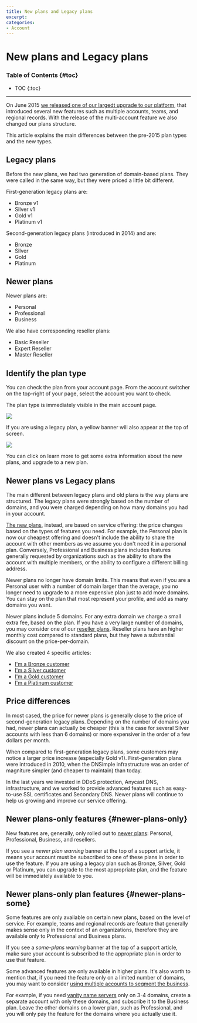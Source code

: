 ```yaml
---
title: New plans and Legacy plans
excerpt:
categories:
- Account
---
```


# New plans and Legacy plans

### Table of Contents {#toc}

* TOC
{:toc}

---

On June 2015 [we released one of our largedt upgrade to our platform](https://blog.dnsimple.com/2015/06/multiple-accounts-new-plans-and-new-features/), that introduced several new features such as multiple accounts, teams, and regional records. With the release of the multi-account feature we also changed our plans structure.

This article explains the main differences between the pre-2015 plan types and the new types.


## Legacy plans

Before the new plans, we had two generation of domain-based plans. They were called in the same way, but they were priced a little bit different.

First-generation legacy plans are:

- Bronze v1
- Silver v1
- Gold v1
- Platinum v1

Second-generation legacy plans (introduced in 2014) and are:

- Bronze
- Silver
- Gold
- Platinum


## Newer plans

Newer plans are:

- Personal
- Professional
- Business

We also have corresponding reseller plans:

- Basic Reseller
- Expert Reseller
- Master Reseller


## Identify the plan type

You can check the plan from your account page. From the account switcher on the top-right of your page, select the account you want to check.

The plan type is immediately visible in the main account page.

![](/files/account-plan-info.png)

If you are using a legacy plan, a yellow banner will also appear at the top of screen.

![](/files/account-plan-legacy.png)

You can click on <label>learn more</label> to get some extra information about the new plans, and upgrade to a new plan.


## Newer plans vs Legacy plans

The main different between legacy plans and old plans is the way plans are structured. The legacy plans were strongly based on the number of domains, and you were charged depending on how many domains you had in your account.

[The new plans](https://dnsimple.com/pricing), instead, are based on service offering: the price changes based on the types of features you need. For example, the Personal plan is now our cheapest offering and doesn't include the ability to share the account with other members as we assume you don't need it in a personal plan. Conversely, Professional and Business plans includes features generally requested by organizations such as the ability to share the account with multiple members, or the ability to configure a different billing address.

Newer plans no longer have domain limits. This means that even if you are a Personal user with a number of domain larger than the average, you no longer need to upgrade to a more expensive plan just to add more domains. You can stay on the plan that most represent your profile, and add as many domains you want.

Newer plans include 5 domains. For any extra domain we charge a small extra fee, based on the plan. If you have a very large number of domains, you may consider one of our [reseller plans](https://dnsimple.com/reseller). Reseller plans have an higher monthly cost compared to standard plans, but they have a substantial discount on the price-per-domain.

We also created 4 specific articles:

- [I'm a Bronze customer](/articles/new-plans-for-bronze)
- [I'm a Silver customer](/articles/new-plans-for-silver)
- [I'm a Gold customer](/articles/new-plans-for-gold)
- [I'm a Platinum customer](/articles/new-plans-for-platinum)


## Price differences

In most cased, the price for newer plans is generally close to the price of second-generation legacy plans. Depending on the number of domains you had, newer plans can actually be cheaper (this is the case for several Silver accounts with less than 6 domains) or more expensiver in the order of a few dollars per month.

When compared to first-generation legacy plans, some customers may notice a larger price increase (especially Gold v1). First-generation plans were introduced in 2010, when the DNSimple infrastructure was an order of magniture simpler (and cheaper to maintain) than today.

In the last years we invested in DDoS protection, Anycast DNS, infrastructure, and we worked to provide advanced features such as easy-to-use SSL certificates and Secondary DNS. Newer plans will continue to help us growing and improve our service offering.


## Newer plans-only features {#newer-plans-only}

New features are, generally, only rolled out to [newer plans](#newer-plans): Personal, Professional, Business, and resellers.

If you see a _newer plan warning_ banner at the top of a support article, it means your account must be subscribed to one of these plans in order to use the feature. If you are using a legacy plan such as Bronze, Silver, Gold or Platinum, you can upgrade to the most appropriate plan, and the feature will be immediately available to you.


## Newer plans-only plan features {#newer-plans-some}

Some features are only available on certain new plans, based on the level of service. For example, teams and regional records are feature that generally makes sense only in the context of an organizations, therefore they are available only to Professional and Business plans.

If you see a _some-plans warning_ banner at the top of a support article, make sure your account is subscribed to the appropriate plan in order to use that feature.

Some advanced features are only available in higher plans. It's also worth to mention that, if you need the feature only on a limited number of domains, you may want to consider [using multiple accounts to segment the business](https://blog.dnsimple.com/2015/12/using-accounts-to-segment-business/).

For example, if you need [vanity name servers](/articles/vanity-nameservers) only on 3-4 domains, create a separate account with only these domains, and subscribe it to the Business plan. Leave the other domains on a lower plan, such as Professional, and you will only pay the feature for the domains where you actually use it.

